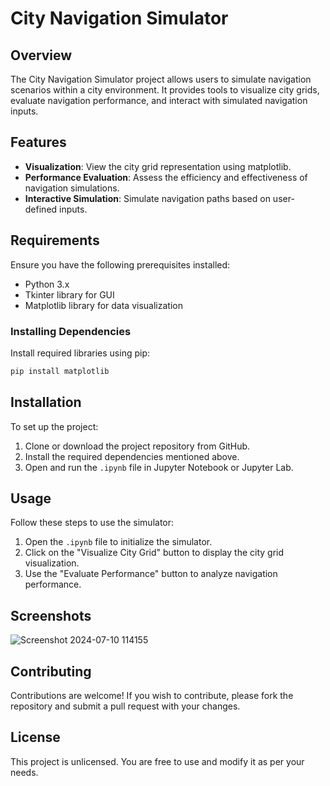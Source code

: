 
# City Navigation Simulator

## Overview

The City Navigation Simulator project allows users to simulate navigation scenarios within a city environment. It provides tools to visualize city grids, evaluate navigation performance, and interact with simulated navigation inputs.

## Features

- **Visualization**: View the city grid representation using matplotlib.
- **Performance Evaluation**: Assess the efficiency and effectiveness of navigation simulations.
- **Interactive Simulation**: Simulate navigation paths based on user-defined inputs.

## Requirements

Ensure you have the following prerequisites installed:

- Python 3.x
- Tkinter library for GUI
- Matplotlib library for data visualization

### Installing Dependencies

Install required libraries using pip:

```bash
pip install matplotlib
```

## Installation

To set up the project:

1. Clone or download the project repository from GitHub.
2. Install the required dependencies mentioned above.
3. Open and run the `.ipynb` file in Jupyter Notebook or Jupyter Lab.

## Usage

Follow these steps to use the simulator:

1. Open the `.ipynb` file to initialize the simulator.
2. Click on the "Visualize City Grid" button to display the city grid visualization.
3. Use the "Evaluate Performance" button to analyze navigation performance.

## Screenshots

![Screenshot 2024-07-10 114155](https://github.com/Yavuz313/internship_assigment4/assets/117358777/3433cff0-93e1-442c-9244-1e0828983432)


## Contributing

Contributions are welcome! If you wish to contribute, please fork the repository and submit a pull request with your changes.

## License

This project is unlicensed. You are free to use and modify it as per your needs.

